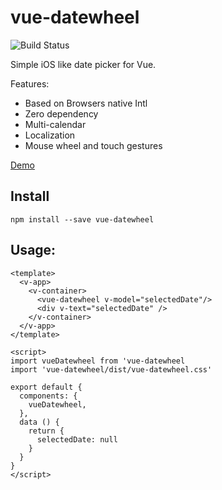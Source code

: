 # vue-datewheel

![Build Status](https://github.com/meyt/vue-datewheel/actions/workflows/main.yaml/badge.svg?branch=master)

Simple iOS like date picker for Vue.

Features:
- Based on Browsers native Intl
- Zero dependency
- Multi-calendar
- Localization
- Mouse wheel and touch gestures


[Demo](https://meyt.github.io/vue-datewheel)

## Install

```
npm install --save vue-datewheel
```


## Usage:


```vue
<template>
  <v-app>
    <v-container>
      <vue-datewheel v-model="selectedDate"/>
      <div v-text="selectedDate" />
    </v-container>
  </v-app>
</template>

<script>
import vueDatewheel from 'vue-datewheel
import 'vue-datewheel/dist/vue-datewheel.css'

export default {
  components: {
    vueDatewheel,
  },
  data () {
    return {
      selectedDate: null
    }
  }
}
</script>
```
